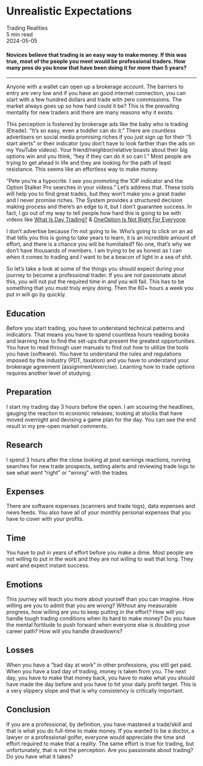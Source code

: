 
<div class="bg-secondary">
<h1 class="py-5 ms-3 ms-md-4 my-0">Unrealistic Expectations</h1>
</div>
<div class="d-flex align-items-center flex-wrap text-muted ps-3 ps-md-4 py-3 border-top border-bottom">
<div class="border-end pe-3 me-3">
<span class="badge bg-faded-primary text-primary">
Trading Realities </span>
</div>
<div class="fs-sm pe-3 border-end me-3">5 min read</div>
<div class="fs-sm">
2024-05-05 </div>
</div>
<section class="px-3 px-md-4 py-4">
<h4 class="wp-block-heading">Novices believe that trading is an easy way to make money. If this was true, most of the people you meet would be professional traders. How many pros do you know that have been doing it for more than 5 years? </h4>
<hr class="wp-block-separator has-alpha-channel-opacity">
<p>Anyone with a wallet can open up a brokerage account. The barriers to entry are very low and if you have an good internet connection, you can start with a few hundred dollars and trade with zero commissions. The market always goes up so how hard could it be? This is the prevailing mentality for new traders and there are many reasons why it exists. </p>
<p>This perception is fostered by brokerage ads like the baby who is trading (Etrade). “It’s so easy, even a toddler can do it.” There are countless advertisers on social media promising riches if you just sign up for their “5 start alerts” or their indicator (you don’t have to look farther than the ads on my YouTube videos). Your friend/neighbor/relative boasts about their big options win and you think, “hey if they can do it so can I.” Most people are trying to get ahead in life and they are looking for the path of least resistance. This seems like an effortless way to make money. </p>
<p>“Pete you’re a hypocrite. I see you promoting the 1OP indicator and the Option Stalker Pro searches in your videos.” Let’s address that. These tools will help you to find great trades, but they won’t make you a great trader and I never promise riches. The System provides a structured decision making process and there’s an edge to it, but I don’t guarantee success. In fact, I go out of my way to tell people how hard this is going to be with videos like <a href="https://www.youtube.com/watch?v=aBLe7hxi9v0" target="_blank" rel="noopener">What Is Day Trading?</a> &amp; <a href="https://www.youtube.com/watch?v=_QG2XViJg3s&amp;t=389s" target="_blank" rel="noopener">OneOption Is Not Right For Everyone</a>. </p>
<p>I don’t advertise because I’m not going to lie. Who’s going to click on an ad that tells you this is going to take years to learn, it is an incredible amount of effort, and there is a chance you will be humiliated? No one, that’s why we don’t have thousands of members. I am trying to be as honest as I can when it comes to trading and I want to be a beacon of light in a sea of shit.</p>
<p>So let’s take a look at some of the things you should expect during your journey to become a professional trader. If you are not passionate about this, you will not put the required time in and you will fail. This has to be something that you must truly enjoy doing. Then the 60+ hours a week you put in will go by quickly.</p>
<h2 class="wp-block-heading" id="Education">Education</h2>
<p>Before you start trading, you have to understand technical patterns and indicators. That means you have to spend countless hours reading books and learning how to find the set-ups that present the greatest opportunities. You have to read through user manuals to find out how to utilize the tools you have (software). You have to understand the rules and regulations imposed by the industry (PDT, taxation) and you have to understand your brokerage agreement (assignment/exercise). Learning how to trade options requires another level of studying.</p>
<h2 class="wp-block-heading" id="Preparation">Preparation</h2>
<p>I start my trading day 3 hours before the open. I am scouring the headlines, gauging the reaction to economic releases, looking at stocks that have moved overnight and devising a game plan for the day. You can see the end result in my pre-open market comments. </p>
<h2 class="wp-block-heading" id="Research">Research</h2>
<p>I spend 3 hours after the close looking at post earnings reactions, running searches for new trade prospects, setting alerts and reviewing trade logs to see what went “right” or “wrong” with the trades</p>
<h2 class="wp-block-heading" id="Expenses">Expenses</h2>
<p>There are software expenses (scanners and trade logs), data expenses and news feeds. You also have all of your monthly personal expenses that you have to cover with your profits.</p>
<h2 class="wp-block-heading" id="Time">Time</h2>
<p>You have to put in years of effort before you make a dime. Most people are not willing to put in the work and they are not willing to wait that long. They want and expect instant success. </p>
<h2 class="wp-block-heading" id="Emotions">Emotions</h2>
<p>This journey will teach you more about yourself than you can imagine. How willing are you to admit that you are wrong? Without any measurable progress, how willing are you to keep putting in the effort? How will you handle tough trading conditions when its hard to make money? Do you have the mental fortitude to push forward when everyone else is doubting your career path? How will you handle drawdowns?</p>
<h2 class="wp-block-heading" id="Losses">Losses</h2>
<p>When you have a “bad day at work” in other professions, you still get paid. When you have a bad day of trading, money is taken from you. The next day, you have to make that money back, you have to make what you should have made the day before and you have to hit your daily profit target. This is a very slippery slope and that is why consistency is critically important.</p>
<h2 class="wp-block-heading" id="Conclusion">Conclusion</h2>
<p>If you are a professional, by definition, you have mastered a trade/skill and that is what you do full-time to make money. If you wanted to be a doctor, a lawyer or a professional golfer, everyone would appreciate the time and effort required to make that a reality. The same effort is true for trading, but unfortunately, that is not the perception. Are you passionate about trading? Do you have what it takes?</p>
<h4 class="wp-block-heading"> </h4>
</section>
